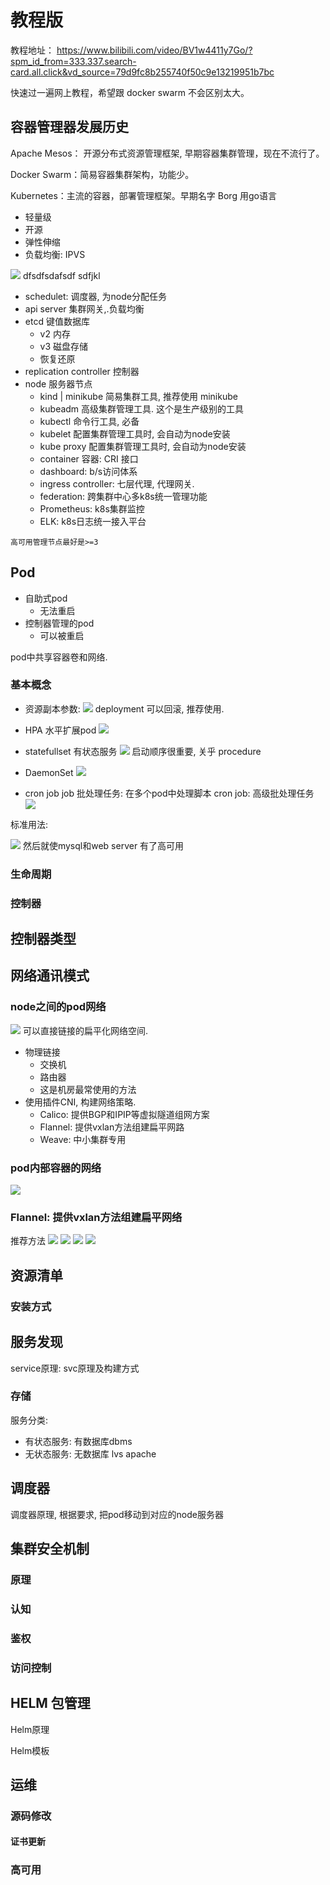 # 教程版

教程地址：
https://www.bilibili.com/video/BV1w4411y7Go/?spm_id_from=333.337.search-card.all.click&vd_source=79d9fc8b255740f50c9e13219951b7bc

快速过一遍网上教程，希望跟 docker swarm 不会区别太大。

## 容器管理器发展历史

Apache Mesos： 开源分布式资源管理框架, 早期容器集群管理，现在不流行了。

Docker Swarm：简易容器集群架构，功能少。

Kubernetes：主流的容器，部署管理框架。早期名字 Borg 用go语言
- 轻量级
- 开源
- 弹性伸缩
- 负载均衡: IPVS

![](assets/Pasted%20image%2020240805230153.png)
dfsdfsdafsdf sdfjkl
- schedulet: 调度器, 为node分配任务
- api server 集群网关,.负载均衡
- etcd 键值数据库
	- v2 内存
	- v3 磁盘存储
	- 恢复还原
- replication controller 控制器
- node 服务器节点
	- kind | minikube 简易集群工具, 推荐使用 minikube
	- kubeadm 高级集群管理工具. 这个是生产级别的工具
	- kubectl 命令行工具, 必备
	- kubelet 配置集群管理工具时, 会自动为node安装
	- kube proxy 配置集群管理工具时, 会自动为node安装
	- container 容器: CRI 接口
	- dashboard: b/s访问体系
	- ingress controller: 七层代理, 代理网关.
	- federation: 跨集群中心多k8s统一管理功能
	- Prometheus: k8s集群监控
	- ELK: k8s日志统一接入平台

`高可用管理节点最好是>=3`
## Pod 

- 自助式pod
	- 无法重启
- 控制器管理的pod
	- 可以被重启

pod中共享容器卷和网络.

### 基本概念

- 资源副本参数:
![](assets/Pasted%20image%2020240805233849.png)
deployment 可以回滚, 推荐使用.

- HPA
水平扩展pod
![](assets/Pasted%20image%2020240805234710.png)
- statefullset
有状态服务
![](assets/Pasted%20image%2020240805234758.png)
启动顺序很重要, 关乎 procedure

- DaemonSet
![](assets/Pasted%20image%2020240805235117.png)


- cron job
job 批处理任务: 在多个pod中处理脚本
cron job: 高级批处理任务
![](assets/Pasted%20image%2020240805235259.png)

标准用法: 

![](assets/Pasted%20image%2020240806000610.png)
然后就使mysql和web server 有了高可用
### 生命周期


### 控制器





## 控制器类型



## 网络通讯模式

### node之间的pod网络
![](assets/Pasted%20image%2020240806000928.png)
可以直接链接的扁平化网络空间.
- 物理链接
	- 交换机
	- 路由器
	- 这是机房最常使用的方法
 - 使用插件CNI, 构建网络策略.
	 - Calico: 提供BGP和IPIP等虚拟隧道组网方案
	 - Flannel: 提供vxlan方法组建扁平网路
	 - Weave: 中小集群专用


### pod内部容器的网络
![](assets/Pasted%20image%2020240806003244.png)

### Flannel: 提供vxlan方法组建扁平网络

推荐方法
![](assets/Pasted%20image%2020240806003358.png)
![](assets/Pasted%20image%2020240806003507.png)
![](assets/Pasted%20image%2020240806003847.png)
![](assets/Pasted%20image%2020240806004101.png)


## 资源清单


### 安装方式







## 服务发现

service原理: svc原理及构建方式

### 存储

服务分类:
- 有状态服务: 有数据库dbms
- 无状态服务: 无数据库 lvs apache


## 调度器

调度器原理, 根据要求, 把pod移动到对应的node服务器



## 集群安全机制

### 原理

### 认知

### 鉴权


### 访问控制


## HELM 包管理

Helm原理

Helm模板


## 运维



### 源码修改

#### 证书更新




### 高可用


